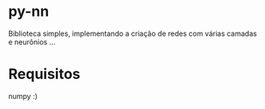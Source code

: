 # py-nn
Biblioteca simples, implementando a criação de redes com várias camadas e neurônios ...

# Requisitos
numpy :)
